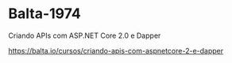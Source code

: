 # Balta-1974
Criando APIs com ASP.NET Core 2.0 e Dapper

https://balta.io/cursos/criando-apis-com-aspnetcore-2-e-dapper